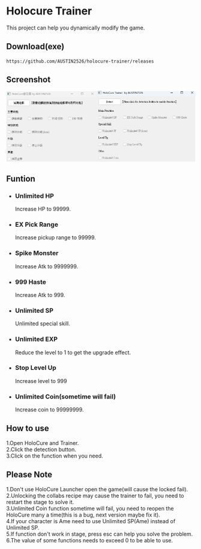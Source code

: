 # Holocure Trainer  
This project can help you dynamically modify the game.


## Download(exe)  
```
https://github.com/AUSTIN2526/holocure-trainer/releases
```

## Screenshot  
![Image text](https://github.com/AUSTIN2526/holocure-trainer/blob/main/screen.png) 

## Funtion
* ### Unlimited HP  
  Increase HP to 99999.
  
* ### EX Pick Range  
  Increase pickup range to 99999.
  
* ### Spike Monster  
  Increase Atk to 9999999.
  
* ### 999 Haste   
  Increase Atk to 999.
  
* ### Unlimited SP   
  Unlimited special skill.

* ### Unlimited EXP   
  Reduce the level to 1 to get the upgrade effect.
   
* ### Stop Level Up   
  Increase level to 999
   
* ### Unlimited Coin(sometime will fail)   
  Increase coin to 99999999.
   
## How to use  
1.Open HoloCure and Trainer.   
2.Click the detection button.   
3.Click on the function when you need.   

## Please Note
1.Don't use HoloCure Launcher open the game(will cause the locked fail).   
2.Unlocking the collabs recipe may cause the trainer to fail, you need to restart the stage to solve it.   
3.Unlimited Coin function sometime will fail, you need to reopen the HoloCure many a time(this is a bug, next version maybe fix it).   
4.If your character is Ame need to use Unlimited SP(Ame) instead of Unlimited SP.      
5.If function don't work in stage, press esc can help you solve the problem.      
6.The value of some functions needs to exceed 0 to be able to use.   
